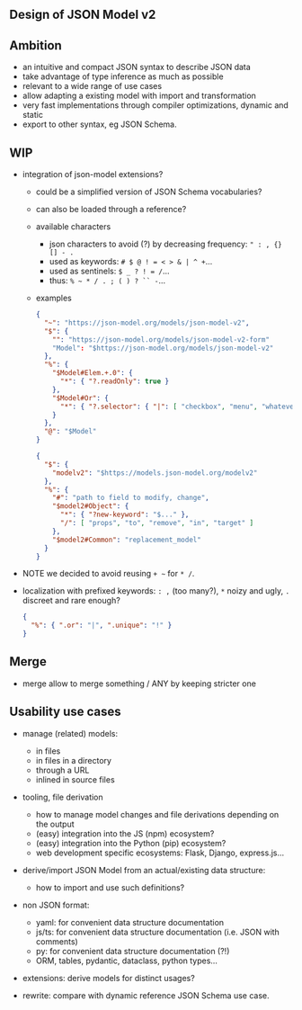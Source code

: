 ## Design of JSON Model v2

## Ambition

- an intuitive and compact JSON syntax to describe JSON data
- take advantage of type inference as much as possible
- relevant to a wide range of use cases
- allow adapting a existing model with import and transformation
- very fast implementations through compiler optimizations, dynamic and static
- export to other syntax, eg JSON Schema.

## WIP

- integration of json-model extensions?

  - could be a simplified version of JSON Schema vocabularies?
  - can also be loaded through a reference?
  - available characters
    - json characters to avoid (?) by decreasing frequency: `" : , {} [] - .`
    - used as keywords: `# $ @ ! = < > & | ^ +`…
    - used as sentinels: `$ _ ? ! = /`…
    - thus: `% ~ * / . ; ( ) ? `` -`…

  - examples

    ```json
    {
      "~": "https://json-model.org/models/json-model-v2",
      "$": {
        "": "https://json-model.org/models/json-model-v2-form"
        "Model": "$https://json-model.org/models/json-model-v2"
      },
      "%": {
        "$Model#Elem.+.0": {
          "*": { "?.readOnly": true }
        },
        "$Model#Or": {
          "*": { "?.selector": { "|": [ "checkbox", "menu", "whatever" ] } }
        }
      },
      "@": "$Model"
    }
    ```

    ```json
    {
      "$": {
        "modelv2": "$https://models.json-model.org/modelv2"
      },
      "%": {
        "#": "path to field to modify, change",
        "$model2#Object": {
          "*": { "?new-keyword": "$..." },
          "/": [ "props", "to", "remove", "in", "target" ]
        },
        "$model2#Common": "replacement_model"
      }
    }
    ```

- NOTE we decided to avoid reusing `+ ~` for `* /`.

- localization with prefixed keywords: `: ,` (too many?), `*` noizy and ugly, `.` discreet and rare enough?

  ```json
  {
    "%": { ".or": "|", ".unique": "!" }
  }
  ```

## Merge

- merge allow to merge something / ANY by keeping stricter one

## Usability use cases

- manage (related) models:
  - in files
  - in files in a directory
  - through a URL
  - inlined in source files
- tooling, file derivation
  - how to manage model changes and file derivations depending on the output
  - (easy) integration into the JS (npm) ecosystem?
  - (easy) integration into the Python (pip) ecosystem?
  - web development specific ecosystems: Flask, Django, express.js…
- derive/import JSON Model from an actual/existing data structure:
  - how to import and use such definitions?
- non JSON format:
  - yaml: for convenient data structure documentation
  - js/ts: for convenient data structure documentation (i.e. JSON with comments)
  - py: for convenient data structure documentation (?!)
  - ORM, tables, pydantic, dataclass, python types…
- extensions: derive models for distinct usages?

- rewrite: compare with dynamic reference JSON Schema use case.
